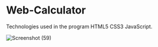 # Web-Calculator



Technologies used in the program
HTML5
CSS3
JavaScript.

![Screenshot (59)](https://github.com/mishragithu/Web-Calculator/assets/118820226/af8be647-0d1a-479b-9650-3392c78bff9d)

